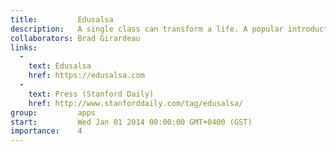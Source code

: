 ```yaml
---
title:         Edusalsa
description:   A single class can transform a life. A popular introduction to programming class leads to the discovery of a passion for computer science, a social dance class exposes a deep appreciation for artistic expression--experiences like these are at the core of a Stanford education. Yet out of the 5000 classes offered here, students only have time to take less than 1% during their undergraduate career. This small selection of classes determines the foundation on which passions are developed - passions that lead to great innovations and great discoveries that change the world. Some students arrive at Stanford with clear visions of their futures. Others need a little time to explore and decide what to do with their lives. Edusalsa lets students find the classes where they can discover their passions, equipping them with new tools on their path of intellectual discovery, infusing life and vitality into the Stanford experience.
collaborators: Brad Girardeau
links: 
  - 
    text: Edusalsa
    href: https://edusalsa.com
  - 
    text: Press (Stanford Daily)
    href: http://www.stanforddaily.com/tag/edusalsa/
group:         apps
start:         Wed Jan 01 2014 00:00:00 GMT+0400 (GST)
importance:    4
---
```

